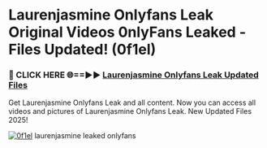 # Laurenjasmine Onlyfans Leak Original Videos 0nlyFans Leaked - Files Updated! (0f1el)

<h3>🔴 CLICK HERE 🌐==►► <a href="https://tinyurl.com/3hn5wdd3" rel="nofollow">Laurenjasmine Onlyfans Leak Updated Files</a></h3>

Get Laurenjasmine Onlyfans Leak and all content. Now you can access all videos and pictures of Laurenjasmine Onlyfans Leak. New Updated Files 2025!

[![0f1el](https://i.imgur.com/4HnBqBT.gif)](https://tinyurl.com/3hn5wdd3)
laurenjasmine leaked onlyfans